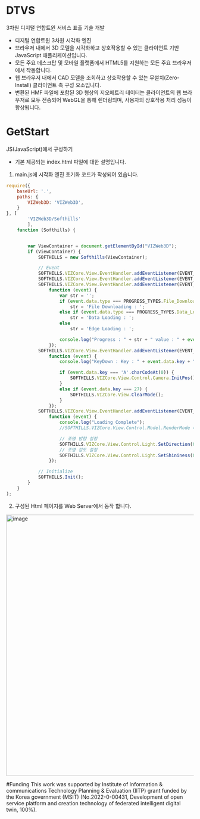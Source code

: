 # DTVS
3차원 디지털 연합트윈 서비스 표출 기술 개발
- 디지털 연합트윈 3차원 시각화 엔진
- 브라우저 내에서 3D 모델을 시각화하고 상호작용할 수 있는 클라이언트 기반 JavaScript 애플리케이션입니다.
- 모든 주요 데스크탑 및 모바일 플랫폼에서 HTML5를 지원하는 모든 주요 브라우저에서 작동합니다.
- 웹 브라우저 내에서 CAD 모델을 조회하고 상호작용할 수 있는 무설치(Zero-Install) 클라이언트 측 구성 요소입니다.
- 변환된 HMF 파일에 포함된 3D 형상의 지오메트리 데이터는 클라이언트의 웹 브라우저로 모두 전송되어 WebGL을 통해 렌더링되며, 사용자의 상호작용 처리 성능이 향상됩니다.
# GetStart
JS(JavaScript)에서 구성하기
- 기본 제공되는 index.html 파일에 대한 설명입니다.
1.  main.js에 시각화 엔진 초기화 코드가 작성되어 있습니다.
```javascript
require({
    baseUrl: '.',
    paths: {
        VIZWeb3D: 'VIZWeb3D',
    }
}, [
        'VIZWeb3D/Softhills'
        ],
    function (Softhills) {


        var ViewContainer = document.getElementById("VIZWeb3D");
        if (ViewContainer) {
            SOFTHILLS = new Softhills(ViewContainer);

            // Event
            SOFTHILLS.VIZCore.View.EventHandler.addEventListener(EVENT_TYPES.View.Init, onInitEvent);
            SOFTHILLS.VIZCore.View.EventHandler.addEventListener(EVENT_TYPES.Model.Select, onSelectEvent);
            SOFTHILLS.VIZCore.View.EventHandler.addEventListener(EVENT_TYPES.Progress.Percentage,
                function (event) {
                    var str = '';
                    if (event.data.type === PROGRESS_TYPES.File_Downloading)
                        str = 'File Downloading : ';
                    else if (event.data.type === PROGRESS_TYPES.Data_Loading)
                        str = 'Data Loading : ';
                    else
                        str = 'Edge Loading : ';

                    console.log("Progress : " + str + " value : " + event.data.value);
                });
            SOFTHILLS.VIZCore.View.EventHandler.addEventListener(EVENT_TYPES.Keyboard.Down,
                function (event) {
                    console.log("KeyDown : Key : " + event.data.key + " ctrl : " + event.data.ctrl + " alt : " + event.data.alt + " shift : " + event.data.shift);

                    if (event.data.key === 'A'.charCodeAt(0)) {
                        SOFTHILLS.VIZCore.View.Control.Camera.InitPos();
                    }
                    else if (event.data.key === 27) {
                        SOFTHILLS.VIZCore.View.ClearMode();
                    }
                });
            SOFTHILLS.VIZCore.View.EventHandler.addEventListener(EVENT_TYPES.View.Loading_Complete,
                function (event) {
                    console.log("Loading Complete");
                    //SOFTHILLS.VIZCore.View.Control.Model.RenderMode = RENDER_MODES.SmoothEdge;

                    // 조명 방향 설정
                    SOFTHILLS.VIZCore.View.Control.Light.SetDirection(0.0, -0.1, 1.0);
                    // 조명 강도 설정
                    SOFTHILLS.VIZCore.View.Control.Light.SetShininess(0.5);
                });

            // Initialize
            SOFTHILLS.Init();
        }
    }
);
```

2. 구성된 Html 페이지를 Web Server에서 동작 합니다.
<img width="701" alt="image" src="https://github.com/user-attachments/assets/3eb26816-2091-46f7-874b-5255300ca33f">

#Funding
This work was supported by Institute of Information & communications Technology Planning & Evaluation (IITP) grant funded by the Korea government (MSIT) (No.2022-0-00431, Development of open service platform and creation technology of federated intelligent digital twin, 100%).